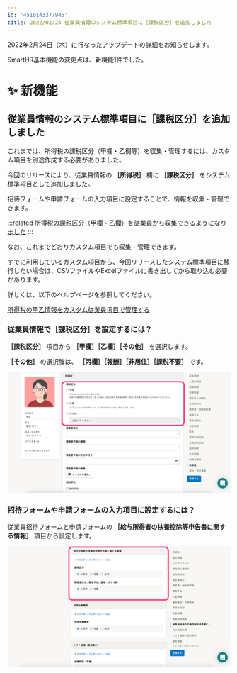 ```yaml
---
id: '4510143377945'
title: 2022/02/24 従業員情報のシステム標準項目に［課税区分］を追加しました
---
```

2022年2月24日（木）に行なったアップデートの詳細をお知らせします。

SmartHR基本機能の変更点は、新機能1件でした。

# ✨ 新機能

## 従業員情報のシステム標準項目に［課税区分］を追加しました

これまでは、所得税の課税区分（甲欄・乙欄等）を収集・管理するには、カスタム項目を別途作成する必要がありました。

今回のリリースにより、従業員情報の **［所得税］** 欄に **［課税区分］** をシステム標準項目として追加しました。

招待フォームや申請フォームの入力項目に設定することで、情報を収集・管理できます。

:::related
[所得税の課税区分（甲欄・乙欄）を従業員から収集できるようになりました](https://smarthr.jp/update/33147)
:::

なお、これまでどおりカスタム項目でも収集・管理できます。

すでに利用しているカスタム項目から、今回リリースしたシステム標準項目に移行したい場合は、CSVファイルやExcelファイルに書き出してから取り込む必要があります。

詳しくは、以下のヘルプページを参照してください。

[所得税の甲乙情報をカスタム従業員項目で管理する](https://knowledge.smarthr.jp/hc/ja/articles/360039754473)

### 従業員情報で［課税区分］を設定するには？

 **［課税区分］** 項目から **［甲欄］［乙欄］［その他］** を選択します。

 **［その他］** の選択肢は、 **［丙欄］［報酬］［非居住］［課税不要］** です。

![](./__________2022-02-25_10_55_40.png)

### 招待フォームや申請フォームの入力項目に設定するには？

従業員招待フォームと申請フォームの **［給与所得者の扶養控除等申告書に関する情報］** 項目から設定します。

![](./__________2022-02-25_12_17_43.png)
